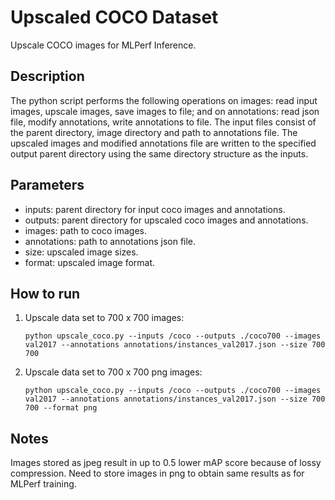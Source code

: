 # Upscaled COCO Dataset

Upscale COCO images for MLPerf Inference.

## Description

The python script performs the following operations on images: read input images, upscale images, save images to file;
and on annotations: read json file, modify annotations, write annotations to file. The input files consist of the parent
directory, image directory and path to annotations file. The upscaled images and modified annotations file are written
to the specified output parent directory using the same directory structure as the inputs.

## Parameters

- inputs: parent directory for input coco images and annotations.
- outputs: parent directory for upscaled coco images and annotations.
- images: path to coco images.
- annotations: path to annotations json file.
- size: upscaled image sizes.
- format: upscaled image format.

## How to run

1. Upscale data set to 700 x 700 images:
   ```
   python upscale_coco.py --inputs /coco --outputs ./coco700 --images val2017 --annotations annotations/instances_val2017.json --size 700 700
   ```

2. Upscale data set to 700 x 700 png images:
   ```
   python upscale_coco.py --inputs /coco --outputs ./coco700 --images val2017 --annotations annotations/instances_val2017.json --size 700 700 --format png
   ```

## Notes

Images stored as jpeg result in up to 0.5 lower mAP score because of lossy compression. Need to store images in png to
obtain same results as for MLPerf training.